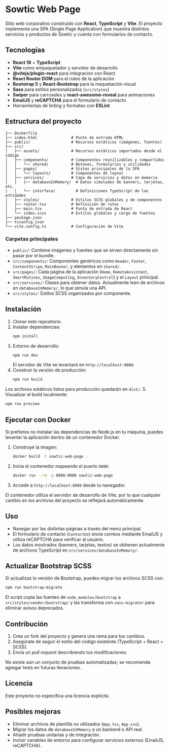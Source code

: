# Sowtic Web Page

Sitio web corporativo construido con **React**, **TypeScript** y **Vite**. El proyecto implementa una SPA (Single Page Application) que muestra distintos servicios y productos de Sowtic y cuenta con formularios de contacto.

## Tecnologías

- **React 18** + **TypeScript**
- **Vite** como empaquetador y servidor de desarrollo
- **@vitejs/plugin-react** para integracion con React
- **React Router DOM** para el ruteo de la aplicación
- **Bootstrap 5** y **React‑Bootstrap** para la maquetación visual
- **Sass** para estilos personalizados (`src/styles`)
- **Swiper** para carruseles y **react-awesome-reveal** para animaciones
- **EmailJS** y **reCAPTCHA** para el formulario de contacto
- Herramientas de linting y formateo con **ESLint**

## Estructura del proyecto

```
├── Dockerfile
├── index.html               # Punto de entrada HTML
├── public/                  # Recursos estáticos (imágenes, fuentes)
├── src/
│   ├── assets/              # Recursos estáticos importados desde el código
│   ├── components/          # Componentes reutilizables y compartidos
│   │   └── shared/          # Botones, formularios y utilidades
│   ├── pages/               # Vistas principales de la SPA
│   │   └── layouts/         # Componentes de layout
│   ├── services/            # Capa de servicios y datos en memoria
│   │   ├── databaseInMemory/  # Datos simulados de banners, tarjetas, etc.
│   │   └── interface/         # Definiciones TypeScript de las entidades
│   ├── styles/              # Estilos SCSS globales y de componentes
│   ├── router.tsx           # Definición de rutas
│   ├── main.tsx             # Punto de entrada de React
│   └── index.scss           # Estilos globales y carga de fuentes
├── package.json
├── tsconfig.json
└── vite.config.ts           # Configuración de Vite
```

### Carpetas principales

- `public/`: Contiene imágenes y fuentes que se sirven directamente sin pasar por el bundle.
- `src/components/`: Componentes genéricos como `Header`, `Footer`, `ContentStripe`, `MainBanner`, y elementos en `shared/`.
- `src/pages/`: Cada página de la aplicación (`Home`, `RemoteAssistant`, `SmartRutines`, `ImageComputing`, `InventaryControl`) y el `Layout` principal.
- `src/services/`: Clases para obtener datos. Actualmente leen de archivos en `databaseInMemory/`, lo que simula una API.
- `src/styles/`: Estilos SCSS organizados por componente.

## Instalación

1. Clonar este repositorio.
2. Instalar dependencias:
   ```bash
   npm install
   ```
3. Entorno de desarrollo:
   ```bash
   npm run dev
   ```
   El servidor de Vite se levantará en `http://localhost:8080`.
4. Construir la versión de producción:
   ```bash
   npm run build
   ```
Los archivos estáticos listos para producción quedarán en `dist/`.
5. Visualizar el build localmente:
   ```bash
   npm run preview
   ```

## Ejecutar con Docker

Si prefieres no instalar las dependencias de Node.js en tu máquina, puedes levantar la aplicación dentro de un contenedor Docker.

1. Construye la imagen:
   ```bash
   docker build -t sowtic-web-page .
   ```
2. Inicia el contenedor mapeando el puerto `8080`:
   ```bash
   docker run --rm -p 8080:8080 sowtic-web-page
   ```
3. Accede a `http://localhost:8080` desde tu navegador.

El contenedor utiliza el servidor de desarrollo de Vite, por lo que cualquier cambio en los archivos del proyecto se reflejará automáticamente.

## Uso

- Navegar por las distintas páginas a través del menú principal.
- El formulario de contacto (`ContactUs`) envía correos mediante EmailJS y utiliza reCAPTCHA para verificar al usuario.
- Los datos mostrados (banners, tarjetas, textos) se obtienen actualmente de archivos TypeScript en `src/services/databaseInMemory/`.

## Actualizar Bootstrap SCSS

Si actualizas la versión de Bootstrap, puedes migrar los archivos SCSS con:

```bash
npm run bootstrap:migrate
```

El script copia las fuentes de `node_modules/bootstrap` a `src/styles/vendor/bootstrap/` y las transforma con `sass-migrator` para eliminar avisos deprecados.

## Contribución

1. Crea un fork del proyecto y genera una rama para tus cambios.
2. Asegúrate de seguir el estilo del código existente (TypeScript + React + SCSS).
3. Envía un *pull request* describiendo tus modificaciones.

No existe aún un conjunto de pruebas automatizadas; se recomienda agregar tests en futuras iteraciones.

## Licencia

Este proyecto no especifica una licencia explícita.

## Posibles mejoras

- Eliminar archivos de plantilla no utilizados (`App.tsx`, `App.css`).
- Migrar los datos de `databaseInMemory` a un backend o API real.
- Añadir pruebas unitarias y de integración.
- Incluir variables de entorno para configurar servicios externos (EmailJS, reCAPTCHA).
